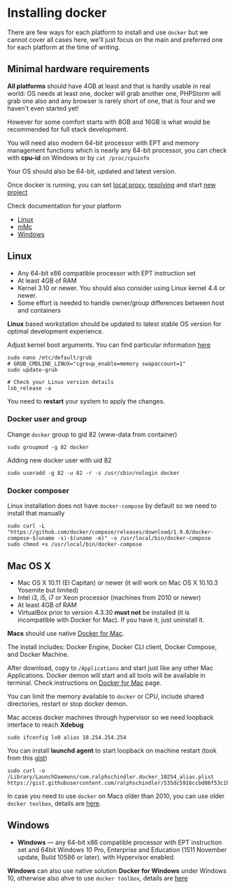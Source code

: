 # Installing docker

There are few ways for each platform to install and use `docker` but we cannot cover all cases here, we'll just focus on the main and preferred one for each platform at the time of writing.

## Minimal hardware requirements

**All platforms** should have 4GB at least and that is hardly usable in real world: OS needs at least one, docker will grab another one, PHPStorm will grab one also and any browser is rarely short of one, that is four and we haven't even started yet!

However for some comfort starts with 8GB and 16GB is what would be recommended for full stack development.

You will need also modern 64-bit processor with EPT and memory management functions which is nearly any 64-bit processor, you can check with **cpu-id** on Windows or by `cat /proc/cpuinfo`

Your OS should also be 64-bit, updated and latest version.

Once docker is running, you can set [local proxy](local_proxy.md), [resolving](resolving.md) and start [new project](quickstart.md)

Check documentation for your platform

- [Linux](#linux)
- [mMc](#mac)
- [Windows](#windows)

## Linux

* Any 64-bit x86 compatible processor with EPT instruction set
* At least 4GB of RAM
* Kernel 3.10 or newer. You should also consider using Linux kernel 4.4 or newer.
* Some effort is needed to handle owner/group differences between host and containers

**Linux** based workstation should be updated to latest stable OS version for optimal development experience.

Adjust kernel boot arguments. You can find particular information [here](https://docs.docker.com/engine/installation/linux/)

    sudo nano /etc/default/grub
    # GRUB_CMDLINE_LINUX="cgroup_enable=memory swapaccount=1"
    sudo update-grub

    # Check your Linux version details
    lsb_release -a
    
You need to **restart** your system to apply the changes.

### Docker user and group

Change `docker` group to gid 82 (www-data from container)

    sudo groupmod -g 82 docker

Adding new docker user with uid 82 

    sudo useradd -g 82 -u 82 -r -s /usr/sbin/nologin docker

### Docker composer

Linux installation does not have `docker-compose` by default so we need to install that manually

    sudo curl -L "https://github.com/docker/compose/releases/download/1.9.0/docker-compose-$(uname -s)-$(uname -m)" -o /usr/local/bin/docker-compose
    sudo chmod +x /usr/local/bin/docker-compose

## Mac OS X

* Mac OS X 10.11 (El Capitan) or newer (it will work on Mac OS X 10.10.3 Yosemite but limited)
* Intel i3, i5, i7 or Xeon processor (machines from 2010 or newer)
* At least 4GB of RAM
* VirtualBox prior to version 4.3.30 **must not** be installed (it is incompatible with Docker for Mac). If you have it, just uninstall it.

**Macs** should use native [Docker for Mac](https://docs.docker.com/docker-for-mac/).

The install includes: Docker Engine, Docker CLI client, Docker Compose, and Docker Machine.

After download, copy to `/Applications` and start just like any other Mac Applications. Docker demon will start and all tools will be available in terminal. Check instructions on [Docker for Mac](https://docs.docker.com/docker-for-mac/) page.

You can limit the memory available to `docker` or CPU, include shared directories, restart or stop docker demon.

Mac access docker machines through hypervisor so we need loopback interface to reach **Xdebug**

    sudo ifconfig lo0 alias 10.254.254.254

You can install **launchd agent** to start loopback on machine restart (took from this [gist](https://gist.github.com/ralphschindler/535dc5916ccbd06f53c1b0ee5a868c93))

    sudo curl -o /Library/LaunchDaemons/com.ralphschindler.docker_10254_alias.plist https://gist.githubusercontent.com/ralphschindler/535dc5916ccbd06f53c1b0ee5a868c93/raw/com.ralphschindler.docker_10254_alias.plist

In case you need to use `docker` on Macs older than 2010, you can use older `docker toolbox`, details are [here](https://www.docker.com/products/docker-toolbox).

## Windows

* **Windows** — any 64-bit x86 compatible processor with EPT instruction set and 64bit Windows 10 Pro, Enterprise and Education (1511 November update, Build 10586 or later). with Hypervisor enabled.

**Windows** can also use native solution **Docker for Windows** under Windows 10, otherwise also ahve to use `docker toolbox`, details are [here](https://docs.docker.com/engine/installation/windows/)

